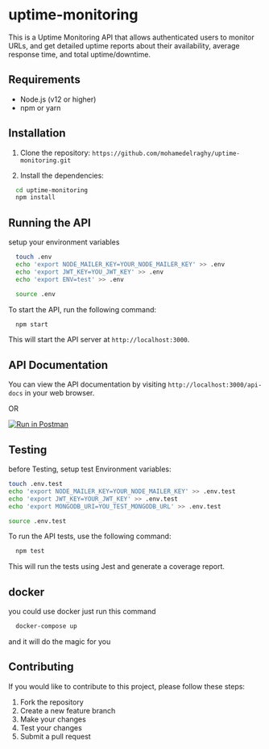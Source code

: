 # uptime-monitoring

This is a Uptime Monitoring API that allows authenticated users to monitor URLs, and get detailed uptime reports about their availability, average response time, and total uptime/downtime.

## Requirements

- Node.js (v12 or higher)
- npm or yarn

## Installation

1. Clone the repository:
  `https://github.com/mohamedelraghy/uptime-monitoring.git`

2. Install the dependencies:
    
```bash
  cd uptime-monitoring
  npm install
```
  

## Running the API

setup your environment variables

```bash
  touch .env
  echo 'export NODE_MAILER_KEY=YOUR_NODE_MAILER_KEY' >> .env
  echo 'export JWT_KEY=YOU_JWT_KEY' >> .env
  echo 'export ENV=test' >> .env

  source .env
````

To start the API, run the following command:
```bash
  npm start
```    
This will start the API server at `http://localhost:3000`.

## API Documentation

You can view the API documentation by visiting `http://localhost:3000/api-docs` in your web browser.

 OR

[![Run in Postman](https://run.pstmn.io/button.svg)](https://god.gw.postman.com/run-collection/7215796-ba016176-08a9-48e4-8ff8-c713354d014d?action=collection%2Ffork&collection-url=entityId%3D7215796-ba016176-08a9-48e4-8ff8-c713354d014d%26entityType%3Dcollection%26workspaceId%3D81008f9e-6ad1-4807-bbc2-cfaa66b78dd4)

## Testing

before Testing, setup test Environment variables:

```bash
touch .env.test
echo 'export NODE_MAILER_KEY=YOUR_NODE_MAILER_KEY' >> .env.test
echo 'export JWT_KEY=YOUR_JWT_KEY' >> .env.test
echo 'export MONGODB_URI=YOU_TEST_MONGODB_URL' >> .env.test

source .env.test
```

To run the API tests, use the following command:
```bash
  npm test
```
This will run the tests using Jest and generate a coverage report.


## docker 

  you could use docker just run this command
```bash
  docker-compose up
```
  and it will do the magic for you

## Contributing

If you would like to contribute to this project, please follow these steps:

1. Fork the repository
2. Create a new feature branch
3. Make your changes
4. Test your changes
5. Submit a pull request